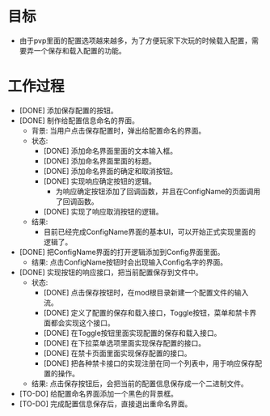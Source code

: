 # 目标
- 由于pvp里面的配置选项越来越多，为了方便玩家下次玩的时候载入配置，需要弄一个保存和载入配置的功能。

# 工作过程
- [DONE] 添加保存配置的按钮。
- [DONE] 制作给配置信息命名的界面。
	- 背景: 当用户点击保存配置时，弹出给配置命名的界面。
	- 状态:
		- [DONE] 添加命名界面里面的文本输入框。
		- [DONE] 添加命名界面里面的标题。
		- [DONE] 添加命名界面的确定和取消按钮。
		- [DONE] 实现响应确定按钮的逻辑。
			- 为响应确定按钮添加了回调函数，并且在ConfigName的页面调用了回调函数。
		- [DONE] 实现了响应取消按钮的逻辑。
	- 结果:
		- 目前已经完成ConfigName界面的基本UI，可以开始正式实现里面的逻辑了。
- [DONE] 把ConfigName界面的打开逻辑添加到Config界面里面。
	- 结果: 点击ConfigName按钮时会出现输入Config名字的界面。
- [DONE] 实现按钮的响应接口，把当前配置保存到文件中。
	- 状态:
		- [DONE] 点击保存按钮时，在mod根目录新建一个配置文件的输入流。
		- [DONE] 定义了配置的保存和载入接口，Toggle按钮，菜单和禁卡界面都会实现这个接口。
		- [DONE] 在Toggle按钮里面实现配置的保存和载入接口。
		- [DONE] 在下拉菜单选项里面实现保存配置的接口。
		- [DONE] 在禁卡页面里面实现保存配置的接口。
		- [DONE] 把各种禁卡接口的实现注册在同一个列表中，用于响应保存配置的操作。
	- 结果: 点击保存按钮后，会把当前的配置信息保存成一个二进制文件。
- [TO-DO] 给配置命名界面添加一个黑色的背景框。
- [TO-DO] 完成配置信息保存后，直接退出重命名界面。